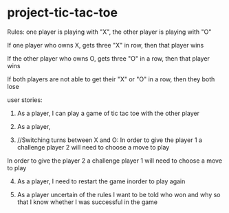 # project-tic-tac-toe

Rules:
one player is playing with "X", the other player is playing with "O"

If one player who owns X, gets three "X" in row, then that player wins

If the other player who owns O, gets three "O" in a row, then that player wins 

If both players are not able to get their "X" or "O" in a row, then they both lose



user stories:

1. As a player, I can play a game of tic tac toe with the other player

2. As a player, 

3. //Switching turns between X and O: 
In order to give the player 1 a challenge player 2 will need to choose a move to play

In order to give the player 2 a challenge player 1 will need to choose a move to play

4. As a player, I need to restart the game inorder to play again

5. As a player uncertain of the rules I want to be told who won and why so that I know whether I was successful in the game 






